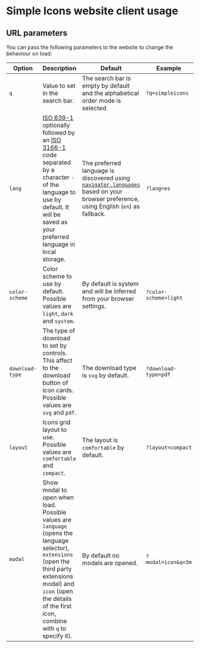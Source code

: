 # Simple Icons website client usage

## URL parameters

You can pass the following parameters to the website to change the behaviour on load:

| Option          | Description                                                                                                                                                                                                                       | Default                                                                                                                                                                                                      | Example               |
| --------------- | --------------------------------------------------------------------------------------------------------------------------------------------------------------------------------------------------------------------------------- | ------------------------------------------------------------------------------------------------------------------------------------------------------------------------------------------------------------ | --------------------- |
| `q`             | Value to set in the search bar.                                                                                                                                                                                                   | The search bar is empty by default and the alphabetical order mode is selected.                                                                                                                              | `?q=simpleicons`      |
| `lang`          | [ISO 639-1] optionally followed by an [ISO 3166-1] code separated by a character `-` of the language to use by default. It will be saved as your preferred language in local storage.                                             | The preferred language is discovered using [`navigator.languages`](https://developer.mozilla.org/en-US/docs/Web/API/Navigator/languages) based on your browser preference, using English (`en`) as fallback. | `?lang=es`            |
| `color-scheme`  | Color scheme to use by default. Possible values are `light`, `dark` and `system`.                                                                                                                                                 | By default is system and will be inferred from your browser settings.                                                                                                                                        | `?color-scheme=light` |
| `download-type` | The type of download to set by controls. This affect to the download button of icon cards. Possible values are `svg` and `pdf`.                                                                                                   | The download type is `svg` by default.                                                                                                                                                                       | `?download-type=pdf`  |
| `layout`        | Icons grid layout to use. Possible values are `comfortable` and `compact`.                                                                                                                                                        | The layout is `comfortable` by default.                                                                                                                                                                      | `?layout=compact`     |
| `modal`         | Show modal to open when load. Possible values are `language` (opens the language selector), `extensions` (open the third party extensions modal) and `icon` (open the details of the first icon, combine with `q` to specify it). | By default no modals are opened.                                                                                                                                                                             | `?modal=icon&q=3m`    |

[ISO 639-1]: https://en.wikipedia.org/wiki/ISO_639-1
[ISO 3166-1]: https://en.wikipedia.org/wiki/ISO_3166-1_alpha-2
